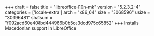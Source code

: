 +++
draft = false
title = "libreoffice-l10n-mk"
version = "5.2.3.2-4"
categories = ['locale-extra']
arch = "x86_64"
size = "3068596"
usize = "30396481"
sha1sum = "f092acd60e408bd444966b0b5ce3dcd975c65852"
+++
Installs Macedonian support in LibreOffice